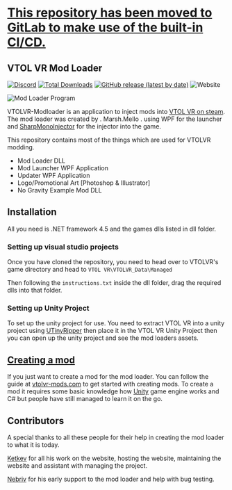 # [This repository has been moved to GitLab to make use of the built-in CI/CD.](https://gitlab.com/vtolvr-mods/ModLoader "GitLab link")

## VTOL VR Mod Loader 

[![Discord](https://img.shields.io/discord/597153468834119710?label=VTOL%20VR%20Modding&logo=discord&style=flat-square)](https://discord.gg/XZeeafp "Discord Invite") [![Total Downloads](https://img.shields.io/github/downloads/MarshMello0/VTOLVR-ModLoader/total?label=Total%20Downloads&style=flat-square)](https://vtolvr-mods.com/ "Mod Loader's Website") [![GitHub release (latest by date)](https://img.shields.io/github/v/release/MarshMello0/VTOLVR-ModLoader?label=Current%20Release&style=flat-square)](https://github.com/MarshMello0/VTOLVR-ModLoader/releases "Releases Tab") ![Website](https://img.shields.io/website?down_message=Offline&label=Website%20Status&up_message=Online&style=flat-square&url=https%3A%2F%2Fvtolvr-mods.com%2F)

![Mod Loader Program](https://vtolvr-mods.com/files/modloader2.gif#)

VTOLVR-Modloader is an application to inject mods into [VTOL VR on steam](https://github.com/warbler/SharpMonoInjector "VTOL VR Steam Page"). The mod loader was created by . Marsh.Mello . using WPF for the launcher and [SharpMonoInjector](https://github.com/warbler/SharpMonoInjector "Github Repository for SharpMonoInjector") for the injector into the game. 

This repository contains most of the things which are used for VTOLVR modding.
 
- Mod Loader DLL
- Mod Launcher WPF Application 
- Updater WPF Application 
- Logo/Promotional Art [Photoshop & Illustrator]
- No Gravity Example Mod DLL


## Installation

All you need is .NET framework 4.5 and the games dlls listed in dll folder.

### Setting up visual studio projects

Once you have cloned the repository, you need to head over to VTOLVR's game directory and head to ``VTOL VR\VTOLVR_Data\Managed``

Then following the ``instructions.txt`` inside the dll folder, drag the required dlls into that folder.

### Setting up Unity Project
 
To set up the unity project for use. You need to extract VTOL VR into a unity project using [UTinyRipper](https://sourceforge.net/projects/utinyripper/files/ "UTinyRipper Download") then place it in the VTOL VR Unity Project then you can open up the unity project and see the mod loaders assets.

## [Creating a mod](https://vtolvr-mods.com/creating-a-mod.php "Guide on creating a mod")

If you just want to create a mod for the mod loader. You can follow the guide at [vtolvr-mods.com](https://vtolvr-mods.com/creating-a-mod.php "Guide on how to create a mod") to get started with creating mods. To create a mod it requires some basic knowledge how [Unity](https://unity.com/ "Unity Game Engine") game engine works and C# but people have still managed to learn it on the go.

## Contributors

A special thanks to all these people for their help in creating the mod loader to what it is today.

[Ketkev](https://github.com/ketkev "Ketkev's Github") for all his work on the website, hosting the website, maintaining the website and assistant with managing the project.

[Nebriv](https://github.com/nebriv "Nebriv's Github") for his early support to the mod loader and help with bug testing.


